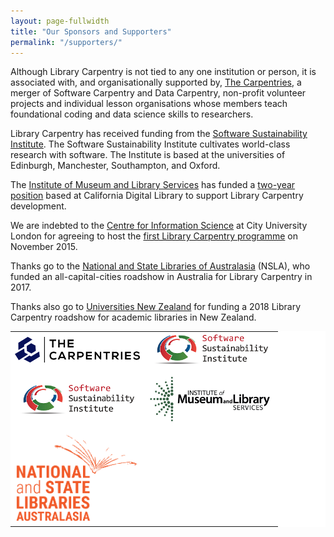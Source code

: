 ```yaml
---
layout: page-fullwidth
title: "Our Sponsors and Supporters"
permalink: "/supporters/"
---
```


Although Library Carpentry is not tied to any one institution or person, it is associated with, and organisationally supported by, <a href="https://carpentries.org/">The Carpentries</a>, a merger of Software Carpentry and Data Carpentry, non-profit volunteer projects and individual lesson organisations whose members teach foundational coding and data science skills to researchers.

Library Carpentry has received funding from the <a href="http://software.ac.uk/">Software Sustainability Institute</a>. The Software Sustainability Institute cultivates world-class research with software. The Institute is based at the universities of Edinburgh, Manchester, Southampton, and Oxford.

The <a href="https://www.imls.gov/">Institute of Museum and Library Services</a> has funded a <a href="https://www.imls.gov/grants/awarded/re-85-17-0121-17">two-year position</a> based at California Digital Library to support Library Carpentry development. 

We are indebted to the <a href="https://www.city.ac.uk/department-library-information-science/centre-for-information-science">Centre for Information Science</a> at City University London for agreeing to host the <a href="https://cradledincaricature.com/2015/12/01/library-carpentry-in-words-and-numbers-all-code-no-woodwork/">first Library Carpentry programme</a> on November 2015.

Thanks go to the <a href="https://www.nsla.org.au/">National and State Libraries of Australasia</a> (NSLA), who funded an all-capital-cities roadshow in Australia for Library Carpentry in 2017.

Thanks also go to <a href="https://www.universitiesnz.ac.nz/">Universities New Zealand</a> for funding a 2018 Library Carpentry roadshow for academic libraries in New Zealand.

<table border="0" cellpadding="5" bgcolor=#ffffff>
  <tr>
    <td>
    <a href="https://carpentries.org/">
    <img src="../images/TheCarpentries.png" class="img-responsive img-centered" width="200" alt="">
    </a>
    </td>
    <td>
    <a href="http://software.ac.uk/">
    <img src="../images/SSILogo4Citations-small.png" class="img-responsive img-centered" width="200" alt="">
    </a>
    </td>
  </tr>
  <tr>
    <td>
    <a href="http://software.ac.uk/">
    <img src="../images/SSILogo4Citations-small.png" class="img-responsive img-centered" width="200" alt="">
    </a>
    </td>
    <td>
    <a href="https://www.imls.gov/">
    <img src="../images/imls.jpg" class="img-responsive img-centered" width="200" alt="">
    </a>
    </td>
  </tr>
  <tr>
    <td>
    <a href="https://www.nsla.org.au/">
    <img src="../images/nsla.png" class="img-responsive img-centered" width="200" alt="">
    </a>
    </td>
    <td>
    <a href="https://www.universitiesnz.ac.nz/">
    <img src="../images/universities-logo.svg" class="img-responsive img-centered" width="200" alt="">
    </a>
    </td>
  </tr>
</table>
